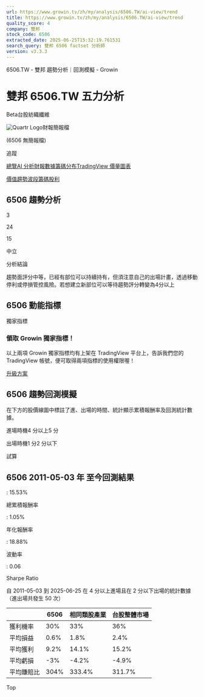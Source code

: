 ```yaml
---
url: https://www.growin.tv/zh/my/analysis/6506.TW/ai-view/trend
title: https://www.growin.tv/zh/my/analysis/6506.TW/ai-view/trend
quality_score: 4
company: 雙邦
stock_code: 6506
extracted_date: 2025-06-25T15:32:19.761531
search_query: 雙邦 6506 factset 分析師
version: v3.3.3
---
```


6506.TW - 雙邦 趨勢分析｜回測模擬 - Growin

# 雙邦 6506.TW 五力分析

Beta台股紡織纖維

![Quartr Logo](/quartr/logo.svg)財報簡報檔

(6506 無簡報檔)

追蹤

[總覽](/zh/my/analysis/6506.TW)[AI 分析](/zh/my/analysis/6506.TW/ai-view/value)[財報數據](/zh/my/analysis/6506.TW/financial-metrics)[籌碼分布](/zh/my/analysis/6506.TW/whale-interest)[TradingView 價量圖表](/zh/my/analysis/6506.TW/tradingview-advanced-chart)

[價值](/zh/my/analysis/6506.TW/ai-view/value)[趨勢](/zh/my/analysis/6506.TW/ai-view/trend)[波段](/zh/my/analysis/6506.TW/ai-view/swing-trading)[籌碼](/zh/my/analysis/6506.TW/ai-view/whale-interest)[股利](/zh/my/analysis/6506.TW/ai-view/dividend)

## 6506 趨勢分析

3

24

15

中立

分析結論

趨勢面評分中等，已經有部位可以持續持有，但須注意自己的出場計畫，透過移動停利或停損管控風險。若想建立新部位可以等待趨勢評分轉變為4分以上

## 6506 動能指標

獨家指標

### 領取 Growin 獨家指標！

以上兩項 Growin 獨家指標均有上架在 TradingView 平台上，告訴我們您的 TradingView 帳號，便可取得兩項指標的使用權限喔！

[升級方案](/zh/stockmining-pricing)

## 6506 趨勢回測模擬

在下方的股價線圖中標註了進、出場的時間、統計顯示累積報酬率及回測統計數據。

進場時機4 分以上5 分

出場時機1 分2 分以下

試算

## 6506 2011-05-03 年 至今回測結果

:   15.53%

總累積報酬率

:   1.05%

年化報酬率

:   18.88%

波動率

:   0.06

Sharpe Ratio

自 2011-05-03 到 2025-06-25 在 4 分以上進場且在 2 分以下出場的統計數據 （進出場共發生 50 次）

|  | 6506 | 相同類股產業 | 台股整體市場 |
| --- | --- | --- | --- |
| 獲利機率 | 30% | 33% | 36% |
| 平均損益 | 0.6% | 1.8% | 2.4% |
| 平均獲利 | 9.2% | 14.1% | 15.2% |
| 平均虧損 | -3% | -4.2% | -4.9% |
| 平均賺賠比 | 304% | 333.4% | 311.7% |

Top